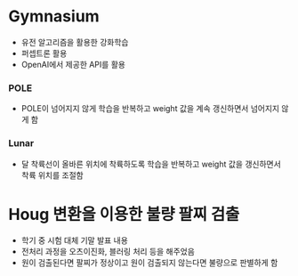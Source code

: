 # Gymnasium
- 유전 알고리즘을 활용한 강화학습
- 퍼셉트론 활용
- OpenAI에서 제공한 API를 활용
 ### POLE
 - POLE이 넘어지지 않게 학습을 반복하고 weight 값을 계속 갱신하면서 넘어지지 않게 함

### Lunar
- 달 착륙선이 올바른 위치에 착륙하도록 학습을 반복하고 weight 값을 갱신하면서 착륙 위치를 조절함

  
# Houg 변환을 이용한 불량 팔찌 검출
- 학기 중 시험 대체 기말 발표 내용
- 전처리 과정을 오츠이진화, 블러링 처리 등을 해주었음
- 원이 검출된다면 팔찌가 정상이고 원이 검출되지 않는다면 불량으로 판별하게 함
